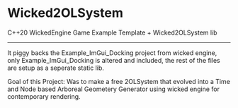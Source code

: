 # Wicked2OLSystem
C++20 WickedEngine Game Example Template + Wicked2OLSystem lib


------------

It piggy backs the Example_ImGui_Docking project from wicked engine, only Example_ImGui_Docking is altered and included, the rest of the files are setup as a seperate static lib. 

Goal of this Project:
Was to make a free 2OLSystem that evolved into a Time and Node based Arboreal Geometery Generator using wicked engine for contemporary rendering.
